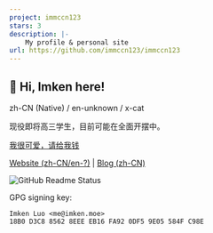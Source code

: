 ```yaml
---
project: immccn123
stars: 3
description: |-
    My profile & personal site
url: https://github.com/immccn123/immccn123
---
```


## 👋 Hi, Imken here!

zh-CN (Native) / en-unknown / x-cat

现役即将高三学生，目前可能在全面开摆中。

[我很可爱，请给我钱](https://sponsor.imken.moe/)

[Website (zh-CN/en-?)](https://imken.moe/) | [Blog (zh-CN)](https://blog.imken.moe/)

![GitHub Readme Status](https://github-readme-stats.vercel.app/api?show_icons=true&username=immccn123&theme=light)

GPG signing key:

```
Imken Luo <me@imken.moe>
18B0 D3C8 8562 8EEE EB16 FA92 0DF5 9E05 584F C98E
```

